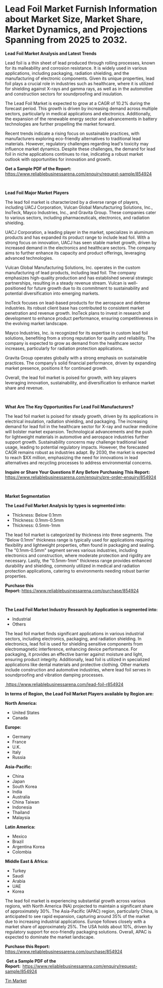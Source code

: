 <p><h1>Lead Foil Market Furnish Information about Market Size, Market Share, Market Dynamics, and Projections Spanning from 2025 to 2032.</h1></p><p><strong>Lead Foil Market Analysis and Latest Trends</strong></p>
<p><p>Lead foil is a thin sheet of lead produced through rolling processes, known for its malleability and corrosion resistance. It is widely used in various applications, including packaging, radiation shielding, and the manufacturing of electronic components. Given its unique properties, lead foil plays a crucial role in industries such as healthcare, where it is utilized for shielding against X-rays and gamma rays, as well as in the automotive and construction sectors for soundproofing and insulation.</p><p>The Lead Foil Market is expected to grow at a CAGR of 10.2% during the forecast period. This growth is driven by increasing demand across multiple sectors, particularly in medical applications and electronics. Additionally, the expansion of the renewable energy sector and advancements in battery technologies are further propelling the market forward. </p><p>Recent trends indicate a rising focus on sustainable practices, with manufacturers exploring eco-friendly alternatives to traditional lead materials. However, regulatory challenges regarding lead's toxicity may influence market dynamics. Despite these challenges, the demand for lead foil in niche applications continues to rise, indicating a robust market outlook with opportunities for innovation and growth.</p></p>
<p><strong>Get a Sample PDF of the Report:&nbsp;</strong> <a href="https://www.reliablebusinessarena.com/enquiry/request-sample/854924?utm_campaign=3010&utm_medium=2&utm_source=Github&utm_content=ia&utm_term=31032025&utm_id=lead-foil">https://www.reliablebusinessarena.com/enquiry/request-sample/854924</a></p>
<p>&nbsp;</p>
<p><strong>Lead Foil Major Market Players</strong></p>
<p><p>The lead foil market is characterized by a diverse range of players, including UACJ Corporation, Vulcan Global Manufacturing Solutions, Inc., InoTeck, Mayco Industries, Inc., and Gravita Group. These companies cater to various sectors, including pharmaceuticals, electronics, and radiation shielding.</p><p>UACJ Corporation, a leading player in the market, specializes in aluminum products and has expanded its product range to include lead foil. With a strong focus on innovation, UACJ has seen stable market growth, driven by increased demand in the electronics and healthcare sectors. The company aims to further enhance its capacity and product offerings, leveraging advanced technologies.</p><p>Vulcan Global Manufacturing Solutions, Inc. operates in the custom manufacturing of lead products, including lead foil. The company emphasizes high-quality production and has established several strategic partnerships, resulting in a steady revenue stream. Vulcan is well-positioned for future growth due to its commitment to sustainability and potential diversification into emerging markets.</p><p>InoTeck focuses on lead-based products for the aerospace and defense industries. Its robust client base has contributed to consistent market penetration and revenue growth. InoTeck plans to invest in research and development to enhance product performance, ensuring competitiveness in the evolving market landscape.</p><p>Mayco Industries, Inc. is recognized for its expertise in custom lead foil solutions, benefiting from a strong reputation for quality and reliability. The company is expected to grow as demand from the healthcare sector increases, particularly for radiation protection applications.</p><p>Gravita Group operates globally with a strong emphasis on sustainable practices. The company’s solid financial performance, driven by expanding market presence, positions it for continued growth.</p><p>Overall, the lead foil market is poised for growth, with key players leveraging innovation, sustainability, and diversification to enhance market share and revenue.</p></p>
<p>&nbsp;</p>
<p><strong>What Are The Key Opportunities For Lead Foil Manufacturers?</strong></p>
<p><p>The lead foil market is poised for steady growth, driven by its applications in electrical insulation, radiation shielding, and packaging. The increasing demand for lead foil in the healthcare sector for X-ray and nuclear medicine will bolster market expansion. Technological advancements and the push for lightweight materials in automotive and aerospace industries further support growth. Sustainability concerns may challenge traditional lead usage, leading to potential regulatory impacts. However, the forecasted CAGR remains robust as industries adapt. By 2030, the market is expected to reach $XX million, emphasizing the need for innovations in lead alternatives and recycling processes to address environmental concerns.</p></p>
<p><strong>Inquire or Share Your Questions If Any Before Purchasing This Report:</strong> <a href="https://www.reliablebusinessarena.com/enquiry/pre-order-enquiry/854924?utm_campaign=3010&utm_medium=2&utm_source=Github&utm_content=ia&utm_term=31032025&utm_id=lead-foil">https://www.reliablebusinessarena.com/enquiry/pre-order-enquiry/854924</a></p>
<p>&nbsp;</p>
<p><strong>Market Segmentation</strong></p>
<p><strong>The Lead Foil Market Analysis by types is segmented into:</strong></p>
<p><ul><li>Thickness: Below 0.1mm</li><li>Thickness: 0.1mm-0.5mm</li><li>Thickness: 0.5mm-1mm</li></ul></p>
<p><p>The lead foil market is categorized by thickness into three segments. The "Below 0.1mm" thickness range is typically used for applications requiring flexibility and lightweight properties, often found in packaging and sealing. The "0.1mm-0.5mm" segment serves various industries, including electronics and construction, where moderate protection and rigidity are necessary. Lastly, the "0.5mm-1mm" thickness range provides enhanced durability and shielding, commonly utilized in medical and radiation protection applications, catering to environments needing robust barrier properties.</p></p>
<p><strong>Purchase this Report:&nbsp;</strong><a href="https://www.reliablebusinessarena.com/purchase/854924?utm_campaign=3010&utm_medium=2&utm_source=Github&utm_content=ia&utm_term=31032025&utm_id=lead-foil">https://www.reliablebusinessarena.com/purchase/854924</a></p>
<p>&nbsp;</p>
<p><strong>The Lead Foil Market Industry Research by Application is segmented into:</strong></p>
<p><ul><li>Industrial</li><li>Others</li></ul></p>
<p><p>The lead foil market finds significant applications in various industrial sectors, including electronics, packaging, and radiation shielding. In electronics, lead foil is used for shielding sensitive components from electromagnetic interference, enhancing device performance. For packaging, it provides an effective barrier against moisture and light, ensuring product integrity. Additionally, lead foil is utilized in specialized applications like dental materials and protective clothing. Other markets include construction and automotive industries, where lead foil serves in soundproofing and vibration damping processes.</p></p>
<p><a href="https://www.reliablebusinessarena.com/lead-foil-r854924?utm_campaign=3010&utm_medium=2&utm_source=Github&utm_content=ia&utm_term=31032025&utm_id=lead-foil">&nbsp;https://www.reliablebusinessarena.com/lead-foil-r854924</a></p>
<p><strong>In terms of Region, the Lead Foil Market Players available by Region are:</strong></p>
<p>
    <p> <strong> North America: </strong>
        <ul>
            <li>United States</li>
            <li>Canada</li>
        </ul>
        </p> 
    <p> <strong> Europe: </strong>
        <ul>
            <li>Germany</li>
            <li>France</li>
            <li>U.K.</li>
            <li>Italy</li>
            <li>Russia</li>
        </ul>
        </p> 
    <p> <strong> Asia-Pacific: </strong>
        <ul>
            <li>China</li>
            <li>Japan</li>
            <li>South Korea</li>
            <li>India</li>
            <li>Australia</li>
            <li>China Taiwan</li>
            <li>Indonesia</li>
            <li>Thailand</li>
            <li>Malaysia</li>
        </ul>
        </p> 
    <p> <strong> Latin America: </strong>
        <ul>
            <li>Mexico</li>
            <li>Brazil</li>
            <li>Argentina Korea</li>
            <li>Colombia</li>
        </ul>
        </p> 
    <p> <strong> Middle East & Africa: </strong>
        <ul>
            <li>Turkey</li>
            <li>Saudi</li>
            <li>Arabia</li>
            <li>UAE</li>
            <li>Korea</li>
        </ul>
    </p>
    </p>
<p><p>The lead foil market is experiencing substantial growth across various regions, with North America (NA) projected to maintain a significant share of approximately 30%. The Asia-Pacific (APAC) region, particularly China, is anticipated to see rapid expansion, capturing around 35% of the market due to increasing industrial applications. Europe follows closely with a market share of approximately 25%. The USA holds about 10%, driven by regulatory support for eco-friendly packaging solutions. Overall, APAC is expected to dominate the market landscape.</p></p>
<p><strong>Purchase this Report: </strong><a href="https://www.reliablebusinessarena.com/purchase/854924?utm_campaign=3010&utm_medium=2&utm_source=Github&utm_content=ia&utm_term=31032025&utm_id=lead-foil">https://www.reliablebusinessarena.com/purchase/854924</a></p>
<p>&nbsp;<strong>Get a Sample PDF of the Report:&nbsp;&nbsp;</strong><a href="https://www.reliablebusinessarena.com/enquiry/request-sample/854924?utm_campaign=3010&utm_medium=2&utm_source=Github&utm_content=ia&utm_term=31032025&utm_id=lead-foil">https://www.reliablebusinessarena.com/enquiry/request-sample/854924</a></p>
<p><strong></strong></p>
<p><p><a href="https://github.com/claracpegios/Market-Research-Report-List-1/blob/main/tin-market.md?utm_campaign=3010&utm_medium=2&utm_source=Github&utm_content=ia&utm_term=31032025&utm_id=lead-foil">Tin Market</a></p></p>